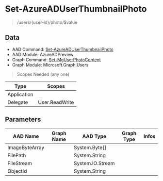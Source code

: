 # Set-AzureADUserThumbnailPhoto

> /users/{user-id}/photo/$value

## Data

+ AAD Command: [Set-AzureADUserThumbnailPhoto](https://docs.microsoft.com/en-us/powershell/module/AzureADPreview/Set-AzureADUserThumbnailPhoto)
+ AAD Module: AzureADPreview
+ Graph Command: [Set-MgUserPhotoContent](https://docs.microsoft.com/en-us/powershell/module/Microsoft.Graph.Users/Set-MgUserPhotoContent)
+ Graph Module: Microsoft.Graph.Users

> Scopes Needed (any one)

|Type|Scopes|
|---|---|
|Application||
|Delegate|User.ReadWrite|

## Parameters

|AAD Name|Graph Name|AAD Type|Graph Type|Infos|
|---|---|---|---|---|
|ImageByteArray||System.Byte[]|||
|FilePath||System.String|||
|FileStream||System.IO.Stream|||
|ObjectId||System.String|||

